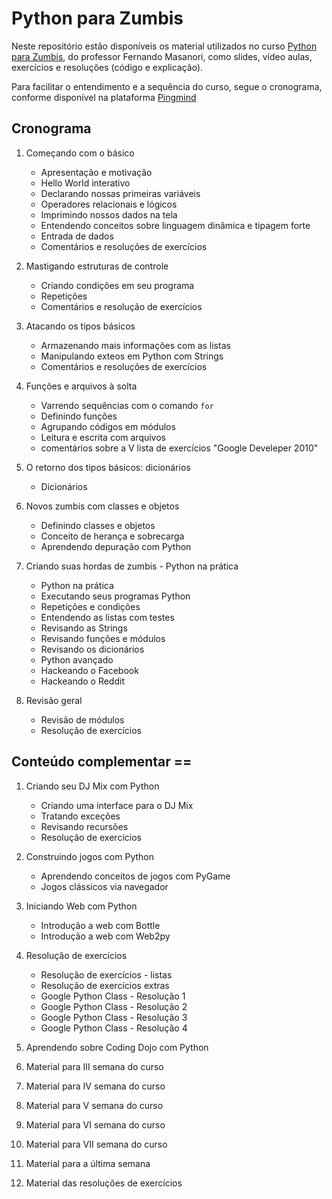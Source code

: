 # Python para Zumbis

Neste repositório estão disponíveis os material utilizados no curso [Python para Zumbis](http://pingmind.com.br/classes/142/lessons/), do professor Fernando Masanori, como slides, vídeo aulas, exercícios e resoluções (código e explicação).

Para facilitar o entendimento e a sequência do curso, segue o cronograma, conforme disponível na plataforma [Pingmind](http://pingmind.com.br)

## Cronograma
1. Começando com o básico
    - Apresentação e motivação
    - Hello World interativo
    - Declarando nossas primeiras variáveis
    - Operadores relacionais e lógicos
    - Imprimindo nossos dados na tela
    - Entendendo conceitos sobre linguagem dinâmica e tipagem forte
    - Entrada de dados
    - Comentários e resoluções de exercícios

2. Mastigando estruturas de controle
    - Criando condições em seu programa
    - Repetições
    - Comentários e resolução de exercícios

3. Atacando os tipos básicos
    - Armazenando mais informações com as listas
    - Manipulando exteos em Python com Strings
    - Comentários e resoluções de exercícios

4. Funções e arquivos à solta
   - Varrendo sequências com o comando ``for``
   - Definindo funções
   - Agrupando códigos em módulos
   - Leitura e escrita com arquivos
   - comentários sobre a V lista de exercícios "Google Develeper 2010"

5. O retorno dos tipos básicos: dicionários
   - Dicionários

6. Novos zumbis com classes e objetos
   - Definindo classes e objetos
   - Conceito de herança e sobrecarga
   - Aprendendo depuração com Python

7. Criando suas hordas de zumbis - Python na prática
   - Python na prática
   - Executando seus programas Python
   - Repetições e condições
   - Entendendo as listas com testes
   - Revisando as Strings
   - Revisando funções e módulos
   - Revisando os dicionários
   - Python avançado
   - Hackeando o Facebook
   - Hackeando o Reddit

8. Revisão geral
   - Revisão de módulos
   - Resolução de exercícios

## Conteúdo complementar ==
1. Criando seu DJ Mix com Python
   - Criando uma interface para o DJ Mix
   - Tratando exceções
   - Revisando recursões
   - Resolução de exercícios

2. Construindo jogos com Python
   - Aprendendo conceitos de jogos com PyGame
   - Jogos clássicos via navegador

3. Iniciando Web com Python
   - Introdução a web com Bottle
   - Introdução a web com Web2py

4. Resolução de exercícios
   - Resolução de exercícios  - listas
    - Resolução de exercícios extras
    - Google Python Class  - Resolução 1
    - Google Python Class  - Resolução 2
    - Google Python Class  - Resolução 3
    - Google Python Class  - Resolução 4

5. Aprendendo sobre Coding Dojo com Python

6. Material para III semana do curso

7. Material para IV semana do curso

8. Material para V semana do curso

9. Material para VI semana do curso

10. Material para VII semana do curso

11. Material para a última semana

12.  Material das resoluções de exercícios
